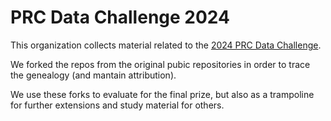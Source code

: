 # PRC Data Challenge 2024

This organization collects material related to the [2024 PRC Data Challenge](https://ansperformance.eu/study/data-challenge/).

We forked the repos from the original pubic repositories in order to trace the genealogy (and mantain attribution).

We use these forks to evaluate for the final prize, but also as a trampoline for further extensions and study material for others.
